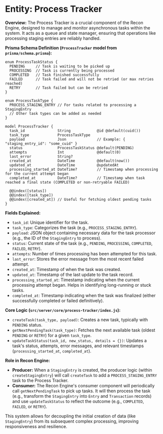 # Entity: Process Tracker

**Overview:**
The Process Tracker is a crucial component of the Recon Engine, designed to manage and monitor asynchronous tasks within the system. It acts as a queue and state manager, ensuring that operations like processing staging entries are reliably handled.

**Prisma Schema Definition (`ProcessTracker` model from `prisma/schema.prisma`):**
```prisma
enum ProcessTaskStatus {
  PENDING     // Task is waiting to be picked up
  PROCESSING  // Task is currently being processed
  COMPLETED   // Task finished successfully
  FAILED      // Task failed and will not be retried (or max retries reached)
  RETRY       // Task failed but can be retried
}

enum ProcessTaskType {
  PROCESS_STAGING_ENTRY // For tasks related to processing a StagingEntry
  // Other task types can be added as needed
}

model ProcessTracker {
  task_id               String            @id @default(cuid())
  task_type             ProcessTaskType
  payload               Json              // Example: { "staging_entry_id": "some_cuid" }
  status                ProcessTaskStatus @default(PENDING)
  attempts              Int               @default(0)
  last_error            String?
  created_at            DateTime          @default(now())
  updated_at            DateTime          @updatedAt
  processing_started_at DateTime?         // Timestamp when processing for the current attempt began
  completed_at          DateTime?         // Timestamp when task reached a final state (COMPLETED or non-retryable FAILED)

  @@index([status])
  @@index([task_type])
  @@index([created_at]) // Useful for fetching oldest pending tasks
}
```

**Fields Explained:**
- `task_id`: Unique identifier for the task.
- `task_type`: Categorizes the task (e.g., `PROCESS_STAGING_ENTRY`).
- `payload`: JSON object containing necessary data for the task processor (e.g., the ID of the `StagingEntry` to process).
- `status`: Current state of the task (e.g., `PENDING`, `PROCESSING`, `COMPLETED`, `FAILED`, `RETRY`).
- `attempts`: Number of times processing has been attempted for this task.
- `last_error`: Stores the error message from the most recent failed attempt.
- `created_at`: Timestamp of when the task was created.
- `updated_at`: Timestamp of the last update to the task record.
- `processing_started_at`: Timestamp indicating when the current processing attempt began. Helps in identifying long-running or stuck tasks.
- `completed_at`: Timestamp indicating when the task was finalized (either successfully completed or failed definitively).

**Core Logic (`src/server/core/process-tracker/index.js`):**
- `createTask(task_type, payload)`: Creates a new task, typically with `PENDING` status.
- `getNextPendingTask(task_type)`: Fetches the next available task (oldest `PENDING` or `RETRY`) for a given `task_type`.
- `updateTaskStatus(task_id, new_status, details = {})`: Updates a task's status, attempts, error messages, and relevant timestamps (`processing_started_at`, `completed_at`).

**Role in Recon Engine:**
- **Producer:** When a `StagingEntry` is created, the producer logic (within `createStagingEntry`) will call `createTask` to add a `PROCESS_STAGING_ENTRY` task to the Process Tracker.
- **Consumer:** The Recon Engine's consumer component will periodically call `getNextPendingTask` to pick up tasks. It will then process the task (e.g., transform the `StagingEntry` into `Entry` and `Transaction` records) and use `updateTaskStatus` to reflect the outcome (e.g., `COMPLETED`, `FAILED`, or `RETRY`).

This system allows for decoupling the initial creation of data (like `StagingEntry`) from its subsequent complex processing, improving responsiveness and resilience.
